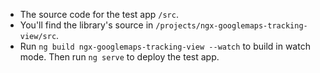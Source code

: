 * The source code for the test app `/src`.
* You'll find the library's source in `/projects/ngx-googlemaps-tracking-view/src`.
* Run `ng build ngx-googlemaps-tracking-view --watch` to build in watch mode. Then run `ng serve` to deploy the test app.